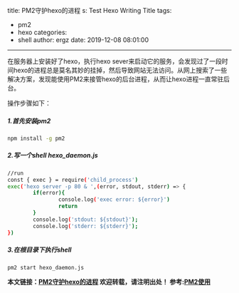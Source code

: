 title: PM2守护hexo的进程
s: Test Hexo Writing Title
tags:
  - pm2
  - hexo
categories:
  - shell
author: ergz
date: 2019-12-08 08:01:00
---
在服务器上安装好了hexo，执行hexo sever来启动它的服务，会发现过了一段时间hexo的进程总是莫名其妙的挂掉，然后导致网站无法访问。从网上搜索了一些解决方案，发现能使用PM2来接管hexo的后台进程，从而让hexo进程一直常驻后台。

操作步骤如下：
##### 1.首先安装pm2
``` bash
npm install -g pm2
```
<!-- more -->
##### 2.写一个shell hexo_daemon.js
``` bash
//run
const { exec } = require('child_process')
exec('hexo server -p 80 & ',(error, stdout, stderr) => {
        if(error){
                console.log('exec error: ${error}')
                return
        }
        console.log('stdout: ${stdout}');
        console.log('stderr: ${stderr}');
})

```
##### 3.在根目录下执行shell

``` bash
pm2 start hexo_daemon.js
```
**本文链接：[PM2守护hexo的进程]()
欢迎转载，请注明出处！
参考:[PM2使用](https://www.jianshu.com/p/4a3d4d144ab2)**